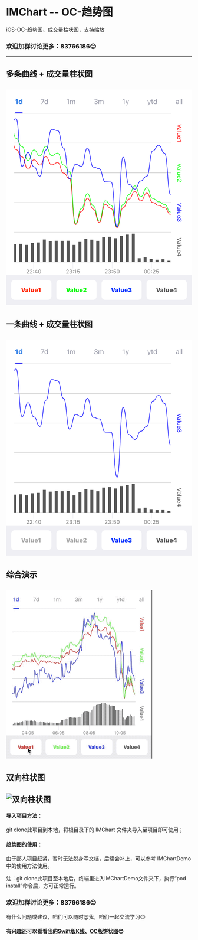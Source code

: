 # IMChart -- OC-趋势图
iOS-OC-趋势图、成交量柱状图，支持缩放
### 欢迎加群讨论更多：83766186😊
---

## 多条曲线 + 成交量柱状图
![多条曲线 + 成交量柱状图](https://github.com/GitHub-Life/IMChart/raw/master/Picture/screen_shot0.png)
---
## 一条曲线 + 成交量柱状图
![一条曲线 + 成交量柱状图](https://github.com/GitHub-Life/IMChart/raw/master/Picture/screen_shot1.png)
---
## 综合演示
![综合演示](https://github.com/GitHub-Life/IMChart/raw/master/Picture/composite_demo.gif)
---
## 双向柱状图
![双向柱状图](https://github.com/GitHub-Life/IMChart/raw/master/Picture/screen_shot2.gif)
---
#### 导入项目方法：
git clone此项目到本地，将根目录下的 IMChart 文件夹导入至项目即可使用；
#### 趋势图的使用：
由于鄙人项目赶紧，暂时无法脱身写文档，后续会补上，可以参考 IMChartDemo 中的使用方法使用。

注：git clone此项目至本地后，终端里进入IMChartDemo文件夹下，执行“pod install”命令后，方可正常运行。

### 欢迎加群讨论更多：83766186😊
有什么问题或建议，咱们可以随时@我，咱们一起交流学习😊

#### 有兴趣还可以看看我的[Swift版K线](https://github.com/GitHub-Life/IMKLine)、[OC版饼状图](https://github.com/GitHub-Life/IMPieChart)😊
